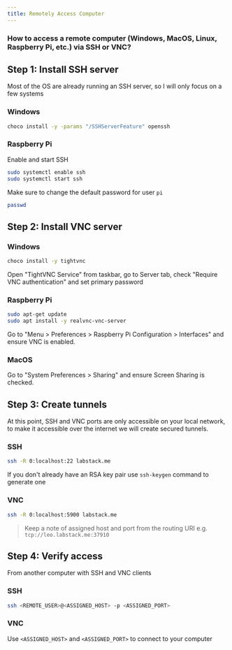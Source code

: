 ```yaml
---
title: Remotely Access Computer
---
```


### How to access a remote computer (Windows, MacOS, Linux, Raspberry Pi, etc.) via SSH or VNC?

## Step 1: Install SSH server

Most of the OS are already running an SSH server, so I will only focus on a few systems

### Windows

```sh
choco install -y -params "/SSHServerFeature" openssh
```

### Raspberry Pi

Enable and start SSH

```sh
sudo systemctl enable ssh
sudo systemctl start ssh
```

Make sure to change the default password for user `pi`

```sh
passwd
```

## Step 2: Install VNC server

### Windows

```sh
choco install -y tightvnc
```

Open "TightVNC Service" from taskbar, go to Server tab, check "Require VNC authentication" and set primary password

### Raspberry Pi

```sh
sudo apt-get update
sudo apt install -y realvnc-vnc-server
```

Go to "Menu > Preferences > Raspberry Pi Configuration > Interfaces" and ensure VNC is enabled.

### MacOS

Go to "System Preferences > Sharing" and ensure Screen Sharing is checked.

## Step 3: Create tunnels

At this point, SSH and VNC ports are only accessible on your local network,
to make it accessible over the internet we will create secured tunnels.

### SSH

```sh
ssh -R 0:localhost:22 labstack.me
```

If you don't already have an RSA key pair use `ssh-keygen` command to generate one

### VNC

```sh
ssh -R 0:localhost:5900 labstack.me
```

> Keep a note of assigned host and port from the routing URI e.g. `tcp://leo.labstack.me:37910`

## Step 4: Verify access

From another computer with SSH and VNC clients

### SSH

```sh
ssh <REMOTE_USER>@<ASSIGNED_HOST> -p <ASSIGNED_PORT>
```

### VNC

Use `<ASSIGNED_HOST>` and `<ASSIGNED_PORT>` to connect to your computer